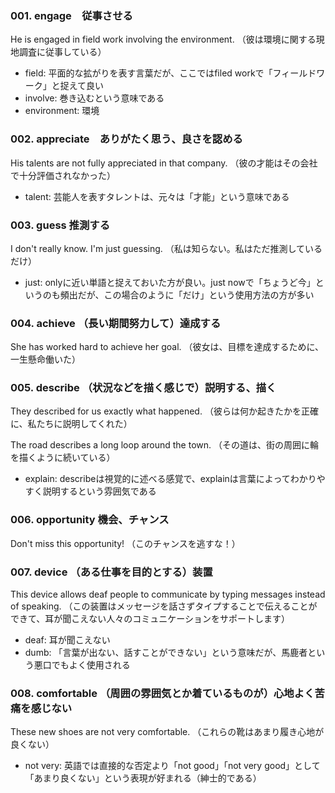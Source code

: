 ### 001. engage　従事させる
He is engaged in field work involving the environment.
（彼は環境に関する現地調査に従事している）
- field: 平面的な拡がりを表す言葉だが、ここではfiled workで「フィールドワーク」と捉えて良い
- involve: 巻き込むという意味である
- environment: 環境

### 002. appreciate　ありがたく思う、良さを認める
His talents are not fully appreciated in that company.
（彼の才能はその会社で十分評価されなかった）
- talent: 芸能人を表すタレントは、元々は「才能」という意味である

### 003. guess 推測する
I don't really know. I'm just guessing.
（私は知らない。私はただ推測しているだけ）
- just: onlyに近い単語と捉えておいた方が良い。just nowで「ちょうど今」というのも頻出だが、この場合のように「だけ」という使用方法の方が多い

### 004. achieve （長い期間努力して）達成する
She has worked hard to achieve her goal.
（彼女は、目標を達成するために、一生懸命働いた）

### 005. describe （状況などを描く感じで）説明する、描く
They described for us exactly what happened.
（彼らは何か起きたかを正確に、私たちに説明してくれた）

The road describes a long loop around the town.
（その道は、街の周囲に輪を描くように続いている）

- explain: describeは視覚的に述べる感覚で、explainは言葉によってわかりやすく説明するという雰囲気である

### 006. opportunity 機会、チャンス
Don't miss this opportunity!
（このチャンスを逃すな！）

### 007. device （ある仕事を目的とする）装置
This device allows deaf people to communicate by typing messages instead of speaking.
（この装置はメッセージを話さずタイプすることで伝えることができて、耳が聞こえない人々のコミュニケーションをサポートします）

- deaf: 耳が聞こえない
- dumb: 「言葉が出ない、話すことができない」という意味だが、馬鹿者という悪口でもよく使用される

### 008. comfortable （周囲の雰囲気とか着ているものが）心地よく苦痛を感じない
These new shoes are not very comfortable.
（これらの靴はあまり履き心地が良くない）

- not very: 英語では直接的な否定より「not good」「not very good」として「あまり良くない」という表現が好まれる（紳士的である）